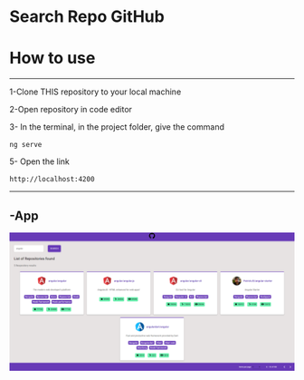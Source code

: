 <h1>Search Repo GitHub</h2>
<h1>How to use</h1>
<hr>

1-Clone THIS repository to your local machine

2-Open repository in code editor 

3- 
In the terminal, in the project folder, give the command
~~~Terminal
ng serve
~~~

5- Open the link
~~~Terminal
http://localhost:4200
~~~
<hr>

<h2>-App</h2>

<img src="GitHubRepo/src/assets/images/print.png">
<br>